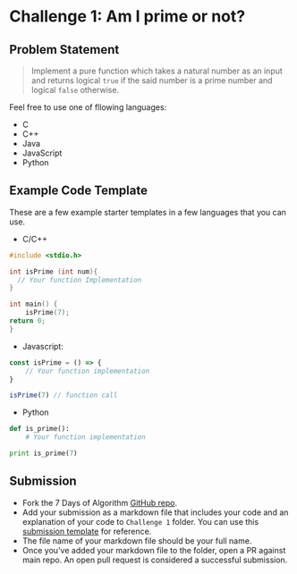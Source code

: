 # Challenge 1: Am I prime or not?
## Problem Statement 

>  Implement a pure function which takes a natural number as an input and returns
>  logical `true` if the said number is a prime number and logical `false`
>  otherwise.

Feel free to use one of fllowing languages:
- C
- C++
- Java
- JavaScript
- Python

## Example Code Template

These are a few example starter templates in a few languages that you can use.
- C/C++
```c
#include <stdio.h>

int isPrime (int num){
  // Your function Implementation 
}

int main() {
	isPrime(7);
return 0;
}
```
- Javascript:
```javascript
const isPrime = () => {
	// Your function implementation
}

isPrime(7) // function call
```
- Python
```python
def is_prime():
    # Your function implementation

print is_prime(7)
```

## Submission

- Fork the 7 Days of Algorithm 
  [GitHub repo](https://github.com/nexussjcet/7DaysofAlgo).
- Add your submission as a markdown file that includes your code and 
  an explanation of your code to `Challenge 1` folder. You can use this
  [submission template](https://github.com/nexussjcet/7DaysofAlgo/blob/main/Challenge%201/Submission%20Template.md)
  for reference.
- The file name of your markdown file should be your full name.
- Once you've added your markdown file to the folder, open a PR against main
  repo. An open pull request is considered a successful submission.
